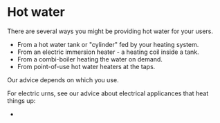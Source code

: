 # Hot water

There are several ways you might be providing hot water for your users.

- From a hot water tank or "cylinder" fed by your heating system.
- From an electric immersion heater - a heating coil inside a tank.
- From a combi-boiler heating the water on demand.
- From point-of-use hot water heaters at the taps.

Our advice depends on which you use.

For electric urns, see our advice about electrical applicances that heat things up:

- [](timeswitches-and-countdowns)



